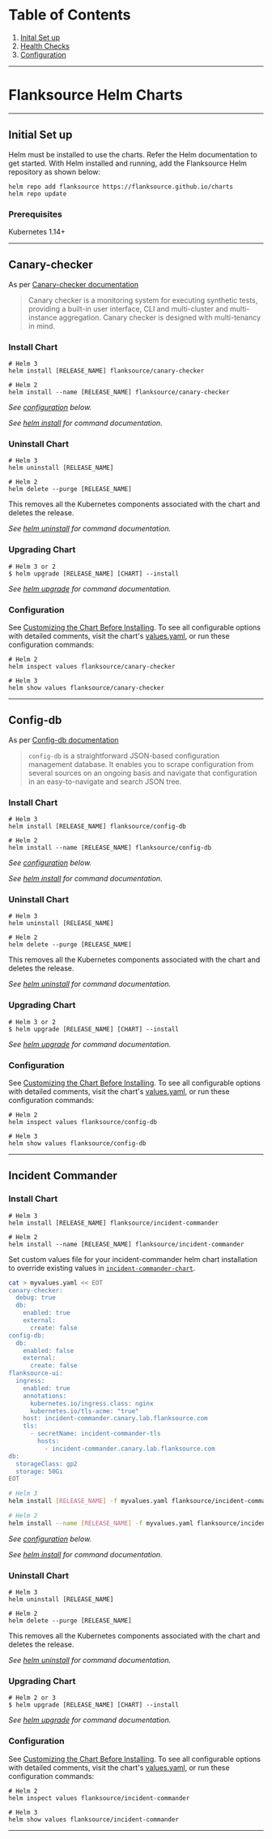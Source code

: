 # Table of Contents
1. [Inital Set up](#initial-set-up)
2. [Health Checks](#canary-checker)
3. [Configuration](#config-db)
---
# Flanksource Helm Charts
---
## Initial Set up

Helm must be installed to use the charts. Refer the Helm documentation to get started.
With Helm installed and running, add the Flanksource Helm repository as shown below:
```
helm repo add flanksource https://flanksource.github.io/charts
helm repo update
```

### Prerequisites
Kubernetes 1.14+

---
## Canary-checker
As per [Canary-checker documentation](/canary-checker/tutorials/overview.md)
> Canary checker is a monitoring system for executing synthetic tests, providing a built-in user interface, CLI and multi-cluster and multi-instance aggregation. Canary checker is designed with multi-tenancy in mind. 

### Install Chart
```console
# Helm 3
helm install [RELEASE_NAME] flanksource/canary-checker

# Helm 2
helm install --name [RELEASE_NAME] flanksource/canary-checker
```

_See [configuration](#configuration) below._

_See [helm install](https://helm.sh/docs/helm/helm_install/) for command documentation._

### Uninstall Chart

```console
# Helm 3
helm uninstall [RELEASE_NAME]

# Helm 2
helm delete --purge [RELEASE_NAME]
```

This removes all the Kubernetes components associated with the chart and deletes the release.

_See [helm uninstall](https://helm.sh/docs/helm/helm_uninstall/) for command documentation._

### Upgrading Chart

```console
# Helm 3 or 2
$ helm upgrade [RELEASE_NAME] [CHART] --install
```

_See [helm upgrade](https://helm.sh/docs/helm/helm_upgrade/) for command documentation._

### Configuration

See [Customizing the Chart Before Installing](https://helm.sh/docs/intro/using_helm/#customizing-the-chart-before-installing). To see all configurable options with detailed comments, visit the chart's [values.yaml](https://github.com/flanksource/canary-checker/blob/master/chart/values.yaml), or run these configuration commands:

```console
# Helm 2
helm inspect values flanksource/canary-checker

# Helm 3
helm show values flanksource/canary-checker
```

---

## Config-db
As per [Config-db documentation](/config-db/tutorials/getting-started-config-db.md)
> `config-db` is a straightforward JSON-based configuration management database. It enables you to scrape configuration from several sources on an ongoing basis and navigate that configuration in an easy-to-navigate and search JSON tree.

### Install Chart
```console
# Helm 3
helm install [RELEASE_NAME] flanksource/config-db

# Helm 2
helm install --name [RELEASE_NAME] flanksource/config-db
```

_See [configuration](#configuration) below._

_See [helm install](https://helm.sh/docs/helm/helm_install/) for command documentation._

### Uninstall Chart

```console
# Helm 3
helm uninstall [RELEASE_NAME]

# Helm 2
helm delete --purge [RELEASE_NAME]
```

This removes all the Kubernetes components associated with the chart and deletes the release.

_See [helm uninstall](https://helm.sh/docs/helm/helm_uninstall/) for command documentation._

### Upgrading Chart

```console
# Helm 3 or 2
$ helm upgrade [RELEASE_NAME] [CHART] --install
```

_See [helm upgrade](https://helm.sh/docs/helm/helm_upgrade/) for command documentation._

### Configuration

See [Customizing the Chart Before Installing](https://helm.sh/docs/intro/using_helm/#customizing-the-chart-before-installing). To see all configurable options with detailed comments, visit the chart's [values.yaml](https://github.com/flanksource/config-db/blob/main/chart/values.yaml), or run these configuration commands:

```console
# Helm 2
helm inspect values flanksource/config-db

# Helm 3
helm show values flanksource/config-db
```

---
## Incident Commander

### Install Chart
```console
# Helm 3
helm install [RELEASE_NAME] flanksource/incident-commander

# Helm 2
helm install --name [RELEASE_NAME] flanksource/incident-commander
```

Set custom values file for your incident-commander helm chart installation to override existing values in [`incident-commander-chart`](https://github.com/flanksource/incident-commander-chart/blob/main/chart/values.yaml).
```bash
cat > myvalues.yaml << EOT
canary-checker:
  debug: true
  db:
    enabled: true
    external:
      create: false
config-db:
  db:
    enabled: false
    external:
      create: false
flanksource-ui:
  ingress:
    enabled: true
    annotations:
      kubernetes.io/ingress.class: nginx
      kubernetes.io/tls-acme: "true"
    host: incident-commander.canary.lab.flanksource.com
    tls:
      - secretName: incident-commander-tls
        hosts:
          - incident-commander.canary.lab.flanksource.com
db:
  storageClass: gp2
  storage: 50Gi       
EOT

# Helm 3
helm install [RELEASE_NAME] -f myvalues.yaml flanksource/incident-commander

# Helm 2
helm install --name [RELEASE_NAME] -f myvalues.yaml flanksource/incident-commander
```

_See [configuration](#configuration) below._

_See [helm install](https://helm.sh/docs/helm/helm_install/) for command documentation._

### Uninstall Chart

```console
# Helm 3
helm uninstall [RELEASE_NAME]

# Helm 2
helm delete --purge [RELEASE_NAME]
```

This removes all the Kubernetes components associated with the chart and deletes the release.

_See [helm uninstall](https://helm.sh/docs/helm/helm_uninstall/) for command documentation._

### Upgrading Chart

```console
# Helm 2 or 3
$ helm upgrade [RELEASE_NAME] [CHART] --install
```

_See [helm upgrade](https://helm.sh/docs/helm/helm_upgrade/) for command documentation._

### Configuration

See [Customizing the Chart Before Installing](https://helm.sh/docs/intro/using_helm/#customizing-the-chart-before-installing). To see all configurable options with detailed comments, visit the chart's [values.yaml](https://github.com/flanksource/config-db/blob/main/chart/values.yaml), or run these configuration commands:

```console
# Helm 2
helm inspect values flanksource/incident-commander

# Helm 3
helm show values flanksource/incident-commander
```

---


